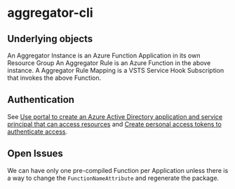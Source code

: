 # aggregator-cli

## Underlying objects

An Aggregator Instance is an Azure Function Application in its own Resource Group
An Aggregator Rule is an Azure Function in the above instance.
A Aggregator Rule Mapping is a VSTS Service Hook Subscription that invokes the above Function.

## Authentication

See [Use portal to create an Azure Active Directory application and service principal that can access resources](https://docs.microsoft.com/en-us/azure/azure-resource-manager/resource-group-create-service-principal-portal) and [Create personal access tokens to authenticate access](https://docs.microsoft.com/en-us/vsts/git/_shared/personal-access-tokens?view=vsts).

## Open Issues
We can have only one pre-compiled Function per Application unless there 
is a way to change the `FunctionNameAttribute` and regenerate the package.